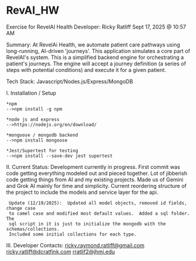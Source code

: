 # RevAI_HW
Exercise for RevelAI Health
Developer: Ricky Ratliff
Sept 17, 2025 @ 10:57 AM

Summary: At RevelAi Health, we automate patient care pathways using long-running, AI-driven 'journeys'. 
This application simulates a core part of RevelAI's system. This is a simplified backend engine for 
orchestrating a patient's journeys. The engine will accept a journey definition 
(a series of steps with potential conditions) and execute it for a given patient.

Tech Stack: Javascript/Nodes.js/Express/MongoDB

I.  Installation / Setup

    *npm
    -->npm install -g npm
    
    *node js and express
    -->https://nodejs.org/en/download/

    *mongoose / mongodb backend
    -->npm install mongoose
    
    *Jest/Supertest for testing
    -->npm install --save-dev jest supertest
    
II. Current Status:
     Development currently in progress.  First commit was code getting everything
     modeled out and pieced together.  Lot of jibberish code getting things from 
     AI and my existing projects.  Made us of Gemini and Grok AI mainly for time 
     and simplicity.  Current reordering structure of the project to include the 
     models and service layer for the api.

     Update (12/19/2025):  Updated all model objects, removed id fields, change case 
     to camel case and modified most default values.  Added a sql folder. The
     sql script in it is just to initialize the mongodb with the schemas/collections.
     Included some initial collections for each type.

III.  Developer Contacts:
        ricky.raymond.ratliff@gmail.com
        ricky.ratliff@dcratfink.com
        rratlif2@jhmi.edu
